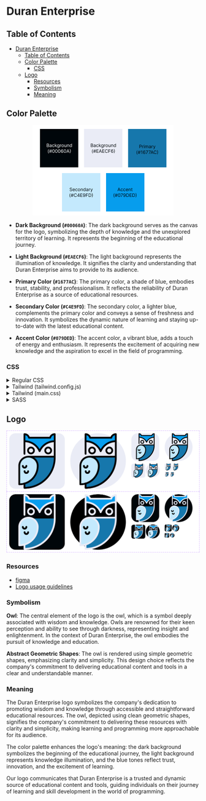 # Duran Enterprise

## Table of Contents
- [Duran Enterprise](#duran-enterprise)
  - [Table of Contents](#table-of-contents)
  - [Color Palette](#color-palette)
    - [CSS](#css)
  - [Logo](#logo)
    - [Resources](#resources)
    - [Symbolism](#symbolism)
    - [Meaning](#meaning)



## Color Palette
<p align="center">
    <img src="public/assets/colorPalette/color-palette.png/" alt="Color Palette">
</p>


- **Dark Background (`#00060A`)**: The dark background serves as the canvas for the logo, symbolizing the depth of knowledge and the unexplored territory of learning. It represents the beginning of the educational journey.

- **Light Background (`#EAECF6`)**: The light background represents the illumination of knowledge. It signifies the clarity and understanding that Duran Enterprise aims to provide to its audience.

- **Primary Color (`#1677AC`)**: The primary color, a shade of blue, embodies trust, stability, and professionalism. It reflects the reliability of Duran Enterprise as a source of educational resources.

- **Secondary Color (`#C4E9FD`)**: The secondary color, a lighter blue, complements the primary color and conveys a sense of freshness and innovation. It symbolizes the dynamic nature of learning and staying up-to-date with the latest educational content.

- **Accent Color (`#079DED`)**: The accent color, a vibrant blue, adds a touch of energy and enthusiasm. It represents the excitement of acquiring new knowledge and the aspiration to excel in the field of programming.

### CSS

<details>
    <summary>Regular CSS</summary>

```css
@media (prefers-color-scheme: light) {
    :root {
        --text: #00060a;
        --background: #eaecf6;
        --primary: #1677ac;
        --secondary: #c4e9fd;
        --accent: #079ded;
    }
}
    @media (prefers-color-scheme: dark) {
    :root {
        --text: #f5fbff;
        --background: #090b15;
        --primary: #53b4e9;
        --secondary: #02273b;
        --accent: #12a7f8;
    }
}
```
</details>

<details>
<summary>Tailwind (tailwind.config.js)</summary>

```javascript 
// Tailwind CSS Configuration (`tailwind.config.js`)
module.exports = {
    colors: {
        'text': {
            50: 'var(--text-50)',
            100: 'var(--text-100)',
            200: 'var(--text-200)',
            300: 'var(--text-300)',
            400: 'var(--text-400)',
            500: 'var(--text-500)',
            600: 'var(--text-600)',
            700: 'var(--text-700)',
            800: 'var(--text-800)',
            900: 'var(--text-900)',
            950: 'var(--text-950)',
        },
        'background': {
            50: 'var(--background-50)',
            100: 'var(--background-100)',
            200: 'var(--background-200)',
            300: 'var(--background-300)',
            400: 'var(--background-400)',
            500: 'var(--background-500)',
            600: 'var(--background-600)',
            700: 'var(--background-700)',
            800: 'var(--background-800)',
            900: 'var(--background-900)',
            950: 'var(--background-950)',
        },
        'primary': {
            50: 'var(--primary-50)',
            100: 'var(--primary-100)',
            200: 'var(--primary-200)',
            300: 'var(--primary-300)',
            400: 'var(--primary-400)',
            500: 'var(--primary-500)',
            600: 'var(--primary-600)',
            700: 'var(--primary-700)',
            800: 'var(--primary-800)',
            900: 'var(--primary-900)',
            950: 'var(--primary-950)',
        },
        'secondary': {
            50: 'var(--secondary-50)',
            100: 'var(--secondary-100)',
            200: 'var(--secondary-200)',
            300: 'var(--secondary-300)',
            400: 'var(--secondary-400)',
            500: 'var(--secondary-500)',
            600: 'var(--secondary-600)',
            700: 'var(--secondary-700)',
            800: 'var(--secondary-800)',
            900: 'var(--secondary-900)',
            950: 'var(--secondary-950)',
        },
        'accent': {
            50: 'var(--accent-50)',
            100: 'var(--accent-100)',
            200: 'var(--accent-200)',
            300: 'var(--accent-300)',
            400: 'var(--accent-400)',
            500: 'var(--accent-500)',
            600: 'var(--accent-600)',
            700: 'var(--accent-700)',
            800: 'var(--accent-800)',
            900: 'var(--accent-900)',
            950: 'var(--accent-950)',
        },
    },
};

```
</details>

<details>
<summary>Tailwind (main.css)</summary>

```css
@layer base {
    :root {
        --text-50: #e5f5ff;
        --text-100: #ccebff;
        --text-200: #99d6ff;
        --text-300: #66c2ff;
        --text-400: #33adff;
        --text-500: #0099ff;
        --text-600: #007acc;
        --text-700: #005c99;
        --text-800: #003d66;
        --text-900: #001f33;
        --text-950: #000f1a;
        
        --background-50: #edeff7;
        --background-100: #dbdff0;
        --background-200: #b8bee0;
        --background-300: #949ed1;
        --background-400: #707ec2;
        --background-500: #4d5eb3;
        --background-600: #3d4b8f;
        --background-700: #2e386b;
        --background-800: #1f2547;
        --background-900: #0f1324;
        --background-950: #080912;
        
        --primary-50: #e8f5fc;
        --primary-100: #d2ebf9;
        --primary-200: #a5d8f3;
        --primary-300: #78c4ed;
        --primary-400: #4ab1e8;
        --primary-500: #1d9de2;
        --primary-600: #177eb5;
        --primary-700: #125e87;
        --primary-800: #0c3f5a;
        --primary-900: #061f2d;
        --primary-950: #031017;
        
        --secondary-50: #e6f6fe;
        --secondary-100: #ceedfd;
        --secondary-200: #9ddafb;
        --secondary-300: #6bc8fa;
        --secondary-400: #3ab5f8;
        --secondary-500: #09a3f6;
        --secondary-600: #0782c5;
        --secondary-700: #056294;
        --secondary-800: #044162;
        --secondary-900: #022131;
        --secondary-950: #011019;
        
        --accent-50: #e6f6fe;
        --accent-100: #ceedfd;
        --accent-200: #9cdafc;
        --accent-300: #6bc8fa;
        --accent-400: #39b6f9;
        --accent-500: #08a3f7;
        --accent-600: #0683c6;
        --accent-700: #056294;
        --accent-800: #034163;
        --accent-900: #022131;
        --accent-950: #011019;
        
    }
    .dark {
        --text-50: #e5f5ff;
        --text-100: #ccebff;
        --text-200: #99d6ff;
        --text-300: #66c2ff;
        --text-400: #33adff;
        --text-500: #0099ff;
        --text-600: #007acc;
        --text-700: #005c99;
        --text-800: #003d66;
        --text-900: #001f33;
        --text-950: #000f1a;
        
        --background-50: #edeff7;
        --background-100: #dbdff0;
        --background-200: #b8bee0;
        --background-300: #949ed1;
        --background-400: #707ec2;
        --background-500: #4d5eb3;
        --background-600: #3d4b8f;
        --background-700: #2e386b;
        --background-800: #1f2547;
        --background-900: #0f1324;
        --background-950: #080912;
        
        --primary-50: #e8f5fc;
        --primary-100: #d2ebf9;
        --primary-200: #a5d8f3;
        --primary-300: #78c4ed;
        --primary-400: #4ab1e8;
        --primary-500: #1d9de2;
        --primary-600: #177eb5;
        --primary-700: #125e87;
        --primary-800: #0c3f5a;
        --primary-900: #061f2d;
        --primary-950: #031017;
        
        --secondary-50: #e6f6fe;
        --secondary-100: #ceedfd;
        --secondary-200: #9ddafb;
        --secondary-300: #6bc8fa;
        --secondary-400: #3ab5f8;
        --secondary-500: #09a3f6;
        --secondary-600: #0782c5;
        --secondary-700: #056294;
        --secondary-800: #044162;
        --secondary-900: #022131;
        --secondary-950: #011019;
        
        --accent-50: #e6f6fe;
        --accent-100: #ceedfd;
        --accent-200: #9cdafc;
        --accent-300: #6bc8fa;
        --accent-400: #39b6f9;
        --accent-500: #08a3f7;
        --accent-600: #0683c6;
        --accent-700: #056294;
        --accent-800: #034163;
        --accent-900: #022131;
        --accent-950: #011019;
        
        }
    },

```

</details>

<details>
<summary>SASS</summary>

```javascript
$themes: (
    light: (
        text: #00060a,
        background: #eaecf6,
        primary: #1677ac,
        secondary: #c4e9fd,
        accent: #079ded,
    ),
    dark: (
        text: #f5fbff,
        background: #090b15,
        primary: #53b4e9,
        secondary: #02273b,
        accent: #12a7f8,
    ),
);
```
</details>

## Logo
<p align="center">
    <img src="public/assets/logo/logos.png" alt="Company Logo">
</p>

### Resources
- [figma](https://www.figma.com/file/MChMOxFDqczUpY9be3wxOI/Company-Logo?type=design&node-id=3%3A177&mode=design&t=N5fJHcNGSmWpyHR5-1)
- [Logo usage guidelines](assetUsage.md)

### Symbolism

**Owl**: The central element of the logo is the owl, which is a symbol deeply associated with wisdom and knowledge. Owls are renowned for their keen perception and ability to see through darkness, representing insight and enlightenment. In the context of Duran Enterprise, the owl embodies the pursuit of knowledge and education.

**Abstract Geometric Shapes**: The owl is rendered using simple geometric shapes, emphasizing clarity and simplicity. This design choice reflects the company's commitment to delivering educational content and tools in a clear and understandable manner.

### Meaning

The Duran Enterprise logo symbolizes the company's dedication to promoting wisdom and knowledge through accessible and straightforward educational resources. The owl, depicted using clean geometric shapes, signifies the company's commitment to delivering these resources with clarity and simplicity, making learning and programming more approachable for its audience.

The color palette enhances the logo's meaning: the dark background symbolizes the beginning of the educational journey, the light background represents knowledge illumination, and the blue tones reflect trust, innovation, and the excitement of learning.

Our logo communicates that Duran Enterprise is a trusted and dynamic source of educational content and tools, guiding individuals on their journey of learning and skill development in the world of programming.

